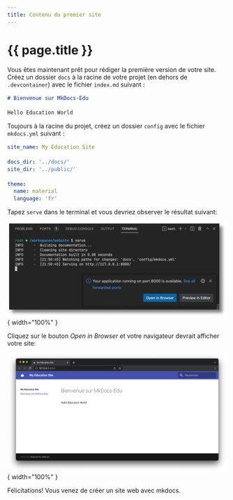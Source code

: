 ```yaml
---
title: Contenu du premier site
---
```


# {{ page.title }}

Vous êtes maintenant prêt pour rédiger la première version de votre site. Créez un dossier `docs` à la racine de votre projet (en dehors de `.devcontainer`) avec le fichier `index.md` suivant :

```markdown
# Bienvenue sur MkDocs-Edu

Hello Education World
```

Toujours à la racine du projet, créez un dossier `config` avec le fichier `mkdocs.yml` suivant :

```yaml
site_name: My Education Site

docs_dir: '../docs/'
site_dir: '../public/'

theme:
  name: material
  language: 'fr'
```

Tapez `serve` dans le terminal et vous devriez observer le résultat suivant:

![terminal avec la commande serve](first-site/img/serve.png){ width="100%" }


Cliquez sur le bouton _Open in Browser_ et votre navigateur devrait  afficher votre site:

![Premier site mkdocs](first-site/img/demosite.png){ width="100%" }

Félicitations! Vous venez de créer un site web avec mkdocs.